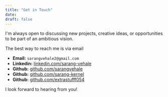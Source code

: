```yaml
---
title: "Get in Touch"
date:
draft: false
---
```


I'm always open to discussing new projects, creative ideas, or opportunities to be part of an ambitious vision.

The best way to reach me is via email

- **Email:** `sarangvehale2@gmail.com`
- **Linkedin:** [linkedin.com/sarang-vehale](https://www.linkedin.com/in/sarang-vehale-a76210247/)
- **Github:** [github.com/sarangvehale](https://github.com/sarangvehale)
- **Github:** [github.com/sarang-kernel](https://github.com/sarang-kernel)
- **Github:** [github.com/extrastufff054](https://github.com/extrastufff054)

I look forward to hearing from you!
